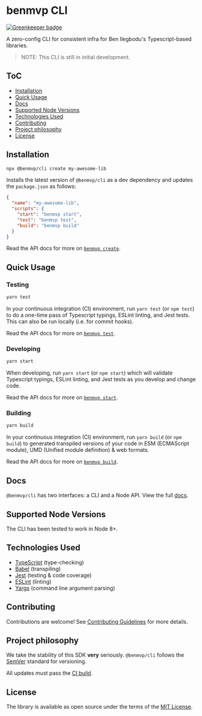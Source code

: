 # benmvp CLI

[![Greenkeeper badge](https://badges.greenkeeper.io/benmvp/benmvp-cli.svg)](https://greenkeeper.io/)

A zero-config CLI for consistent infra for Ben Ilegbodu's Typescript-based libraries.

> NOTE: This CLI is still in initial development.

## ToC

*  [Installation](#installation)
*  [Quick Usage](#quick-usage)
*  [Docs](docs/)
*  [Supported Node Versions](#supported-node-versions)
*  [Technologies Used](#technologies-used)
*  [Contributing](CONTRIBUTING.md)
*  [Project philosophy](#project-philosophy)
*  [License](LICENSE)

## Installation

```sh
npx @benmvp/cli create my-awesome-lib
```

Installs the latest version of `@benmvp/cli` as a dev dependency and updates the `package.json` as follows:

```json
{
  "name": "my-awesome-lib",
  "scripts": {
    "start": "benmvp start",
    "test": "benmvp test",
    "build": "benmvp build"
  }
}
```

Read the API docs for more on [`benmvp create`](API.md#benmvp-create).

## Quick Usage

### Testing

```sh
yarn test
```

In your continuous integration (CI) environment, run `yarn test` (or `npm test`) to do a one-time pass of Typescript typings, ESLint linting, and Jest tests. This can also be run locally (i.e. for commit hooks).

Read the API docs for more on [`benmvp test`](API.md#benmvp-test).

### Developing

```sh
yarn start
```

When developing, run `yarn start` (or `npm start`) which will validate Typescript typings, ESLint linting, and Jest tests as you develop and change code.

Read the API docs for more on [`benmvp start`](API.md#benmvp-start).

### Building

```sh
yarn build
```

In your continuous integration (CI) environment, run `yarn build` (or `npm build`) to generated transpiled versions of your code in ESM (ECMAScript module), UMD (Unified module definition) & web formats.

Read the API docs for more on [`benmvp build`](API.md#benmvp-build).

## Docs

`@benmvp/cli` has two interfaces: a CLI and a Node API. View the full [docs](docs/).

## Supported Node Versions

The CLI has been tested to work in Node 8+.

## Technologies Used

- [TypeScript](https://www.typescriptlang.org/) (type-checking)
- [Babel](https://babeljs.io/) (transpiling)
- [Jest](https://jestjs.io/en) (testing & code coverage)
- [ESLint](http://eslint.org/) (linting)
- [Yargs](https://github.com/yargs/yargs) (command line argument parsing)

## Contributing

Contributions are welcome! See [Contributing Guidelines](CONTRIBUTING.md) for more details.

## Project philosophy

We take the stability of this SDK **very** seriously. `@benmvp/cli` follows the [SemVer](http://semver.org/) standard for versioning.

All updates must pass the [CI build](https://travis-ci.org/benmvp/benmvp-cli/).

## License

The library is available as open source under the terms of the [MIT License](LICENSE).
